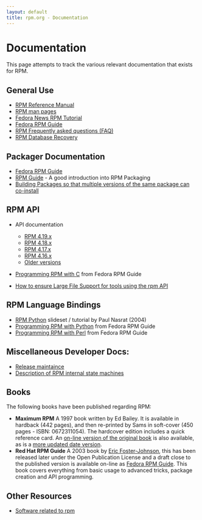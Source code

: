 ```yaml
---
layout: default
title: rpm.org - Documentation
---
```

# Documentation
This page attempts to track the various relevant documentation that exists for RPM.

## General Use
* [RPM Reference Manual](https://rpm-software-management.github.io/rpm/manual/)
* [RPM man pages](https://rpm-software-management.github.io/rpm/man/)
* [Fedora News RPM Tutorial](http://fedoranews.org/alex/tutorial/rpm/)
* [Fedora RPM Guide](https://web.archive.org/web/20220628164331/docs.fedoraproject.org/en-US/Fedora_Draft_Documentation/0.1/html//RPM_Guide/index.html)
* [RPM Frequently asked questions (FAQ)](user_doc/faq.html)
* [RPM Database Recovery](user_doc/db_recovery.html)

## Packager Documentation
* [Fedora RPM Guide](https://web.archive.org/web/20220628164331/docs.fedoraproject.org/en-US/Fedora_Draft_Documentation/0.1/html//RPM_Guide/index.html)
* [RPM Guide](https://rpm-packaging-guide.github.io/) - A good introduction into RPM Packaging
* [Building Packages so that multiple versions of the same package can co-install](user_doc/multiple_versions.html)

## RPM API
* API documentation
  * [RPM 4.19.x](https://ftp.osuosl.org/pub/rpm/api/4.19.0/)
  * [RPM 4.18.x](https://ftp.osuosl.org/pub/rpm/api/4.18.0/)
  * [RPM 4.17.x](https://ftp.osuosl.org/pub/rpm/api/4.17.0/)
  * [RPM 4.16.x](https://ftp.osuosl.org/pub/rpm/api/4.16.1/)
  * [Older versions](https://ftp.osuosl.org/pub/rpm/api/)

* [Programming RPM with C](https://web.archive.org/web/20220628164331/docs.fedoraproject.org/en-US/Fedora_Draft_Documentation/0.1/html//RPM_Guide/ch-programming-c.html) from Fedora RPM Guide
* [How to ensure Large File Support for tools using the rpm API](devel_doc/large_files.html)

## RPM Language Bindings
* [RPM Python](https://web.archive.org/web/20050320013335/http://www.ukuug.org/events/linux2004/programme/paper-PNasrat-1/rpm-python-slides/frames.html) slideset / tutorial by Paul Nasrat (2004)
* [Programming RPM with Python](https://web.archive.org/web/20220628164331/docs.fedoraproject.org/en-US/Fedora_Draft_Documentation/0.1/html//RPM_Guide/ch-rpm-programming-python.html) from Fedora RPM Guide
* [Programming RPM with Perl](https://web.archive.org/web/20220628164331/docs.fedoraproject.org/en-US/Fedora_Draft_Documentation/0.1/html//RPM_Guide/ch-programming-perl.html) from Fedora RPM Guide 

## Miscellaneous Developer Docs:
  * [Release maintaince](devel_doc/release_maintaince.html)
  * [Description of RPM internal state machines](devel_doc/state_machines.html)

## Books
The following books have been published regarding RPM:

* **Maximum RPM** A 1997 book written by Ed Bailey. It is available in hardback (442 pages), and then re-printed by Sams in soft-cover (450 pages - ISBN: 0672311054). The hardcover edition includes a quick reference card. An [on-line version of the original book](https://cdn.preterhuman.net/texts/manuals/Maximum_RPM.pdf) is also available, as is a [more updated date version](https://ftp.osuosl.org/pub/rpm/max-rpm/). 
* **Red Hat RPM Guide** A 2003 book by [Eric Foster-Johnson](https://foster-johnson.com/), this has been released later under the Open Publication License and a draft close to the published version is available on-line as [Fedora RPM Guide](https://web.archive.org/web/20220628164331/docs.fedoraproject.org/en-US/Fedora_Draft_Documentation/0.1/html//RPM_Guide/index.html). This book covers everything from basic usage to advanced tricks, package creation and API programming. 

## Other Resources
* [Software related to rpm](software.html)
